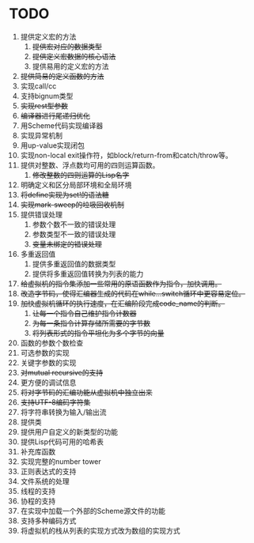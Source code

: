 # TODO

1. 提供定义宏的方法
   1. <del>提供宏对应的数据类型</del>
   2. <del>提供定义宏数据的核心语法</del>
   3. 提供易用的定义宏的方法
2. <del>提供简易的定义函数的方法</del>
3. 实现call/cc
4. 支持bignum类型
5. <del>实现rest型参数</del>
6. <del>编译器进行尾递归优化</del>
7. 用Scheme代码实现编译器
8. 实现异常机制
9. 用up-value实现闭包
10. 实现non-local exit操作符，如block/return-from和catch/throw等。
11. 提供对整数、浮点数均可用的四则运算函数。
    1. <del>修改整数的四则运算的Lisp名字</del>
12. 明确定义和区分局部环境和全局环境
13. <del>将define实现为set!的语法糖</del>
14. <del>实现mark-sweep的垃圾回收机制</del>
15. 提供错误处理
    1. 参数个数不一致的错误处理
    2. 参数类型不一致的错误处理
    3. <del>变量未绑定的错误处理</del>
16. 多重返回值
    1. 提供多重返回值的数据类型
    2. 提供将多重返回值转换为列表的能力
17. <del>给虚拟机的指令集添加一些常用的原语函数作为指令，加快调用。</del>
18. <del>改造字节码，使得汇编器生成的代码在while...switch循环中更容易定位。</del>
19. <del>加快虚拟机循环的执行速度，在汇编阶段完成code_name的判断。</del>
    1. <del>让每一个指令自己维护指令计数器</del>
    3. <del>为每一条指令计算存储所需要的字节数</del>
    2. <del>将列表形式的指令平坦化为多个字节的向量</del>
20. 函数的参数个数检查
21. 可选参数的实现
22. 关键字参数的实现
23. <del>对mutual recursive的支持</del>
24. 更方便的调试信息
25. <del>将对字节码的汇编功能从虚拟机中独立出来</del>
26. <del>支持UTF-8编码字符集</del>
27. 将字符串转换为输入/输出流
28. 提供类
29. 提供用户自定义的新类型的功能
30. 提供Lisp代码可用的哈希表
31. 补充库函数
32. 实现完整的number tower
33. 正则表达式的支持
34. 文件系统的处理
35. 线程的支持
36. 协程的支持
37. 在实现中加载一个外部的Scheme源文件的功能
38. 支持多种编码方式
39. 将虚拟机的栈从列表的实现方式改为数组的实现方式
